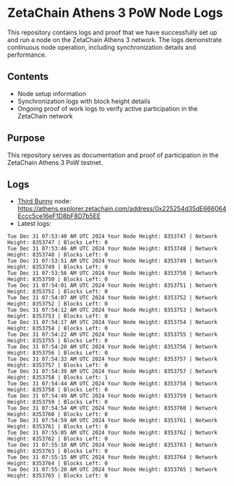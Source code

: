 # ZetaChain Athens 3 PoW Node Logs
This repository contains logs and proof that we have successfully set up and run a node on the ZetaChain Athens 3 network. The logs demonstrate continuous node operation, including synchronization details and performance.

## Contents
- Node setup information
- Synchronization logs with block height details
- Ongoing proof of work logs to verify active participation in the ZetaChain network

## Purpose
This repository serves as documentation and proof of participation in the ZetaChain Athens 3 PoW testnet.

## Logs

- [Third Bunny](https://thirdbunny.xyz/) node: https://athens.explorer.zetachain.com/address/0x225254d35dE666064Eccc5ce16eF1D8bF8D7b5EE
- Latest logs:
```
Tue Dec 31 07:53:40 AM UTC 2024 Your Node Height: 8353747 | Network Height: 8353747 | Blocks Left: 0
Tue Dec 31 07:53:46 AM UTC 2024 Your Node Height: 8353748 | Network Height: 8353748 | Blocks Left: 0
Tue Dec 31 07:53:51 AM UTC 2024 Your Node Height: 8353749 | Network Height: 8353749 | Blocks Left: 0
Tue Dec 31 07:53:56 AM UTC 2024 Your Node Height: 8353750 | Network Height: 8353750 | Blocks Left: 0
Tue Dec 31 07:54:01 AM UTC 2024 Your Node Height: 8353751 | Network Height: 8353751 | Blocks Left: 0
Tue Dec 31 07:54:07 AM UTC 2024 Your Node Height: 8353752 | Network Height: 8353752 | Blocks Left: 0
Tue Dec 31 07:54:12 AM UTC 2024 Your Node Height: 8353753 | Network Height: 8353753 | Blocks Left: 0
Tue Dec 31 07:54:17 AM UTC 2024 Your Node Height: 8353754 | Network Height: 8353754 | Blocks Left: 0
Tue Dec 31 07:54:22 AM UTC 2024 Your Node Height: 8353755 | Network Height: 8353755 | Blocks Left: 0
Tue Dec 31 07:54:28 AM UTC 2024 Your Node Height: 8353756 | Network Height: 8353756 | Blocks Left: 0
Tue Dec 31 07:54:33 AM UTC 2024 Your Node Height: 8353757 | Network Height: 8353757 | Blocks Left: 0
Tue Dec 31 07:54:38 AM UTC 2024 Your Node Height: 8353757 | Network Height: 8353758 | Blocks Left: 1
Tue Dec 31 07:54:44 AM UTC 2024 Your Node Height: 8353758 | Network Height: 8353758 | Blocks Left: 0
Tue Dec 31 07:54:49 AM UTC 2024 Your Node Height: 8353759 | Network Height: 8353759 | Blocks Left: 0
Tue Dec 31 07:54:54 AM UTC 2024 Your Node Height: 8353760 | Network Height: 8353760 | Blocks Left: 0
Tue Dec 31 07:54:59 AM UTC 2024 Your Node Height: 8353761 | Network Height: 8353761 | Blocks Left: 0
Tue Dec 31 07:55:05 AM UTC 2024 Your Node Height: 8353762 | Network Height: 8353762 | Blocks Left: 0
Tue Dec 31 07:55:10 AM UTC 2024 Your Node Height: 8353763 | Network Height: 8353763 | Blocks Left: 0
Tue Dec 31 07:55:15 AM UTC 2024 Your Node Height: 8353764 | Network Height: 8353764 | Blocks Left: 0
Tue Dec 31 07:55:20 AM UTC 2024 Your Node Height: 8353765 | Network Height: 8353765 | Blocks Left: 0
```
